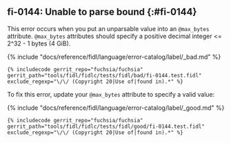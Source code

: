 ## fi-0144: Unable to parse bound {:#fi-0144}

This error occurs when you put an unparsable value into an `@max_bytes`
attribute. `@max_bytes` attributes should specify a positive decimal integer <=
2^32 - 1 bytes (4 GiB).

{% include "docs/reference/fidl/language/error-catalog/label/_bad.md" %}

```fidl
{% includecode gerrit_repo="fuchsia/fuchsia" gerrit_path="tools/fidl/fidlc/tests/fidl/bad/fi-0144.test.fidl" exclude_regexp="\/\/ (Copyright 20|Use of|found in).*" %}
```

To fix this error, update your `@max_bytes` attribute to specify a valid value:

{% include "docs/reference/fidl/language/error-catalog/label/_good.md" %}

```fidl
{% includecode gerrit_repo="fuchsia/fuchsia" gerrit_path="tools/fidl/fidlc/tests/fidl/good/fi-0144.test.fidl" exclude_regexp="\/\/ (Copyright 20|Use of|found in).*" %}
```

